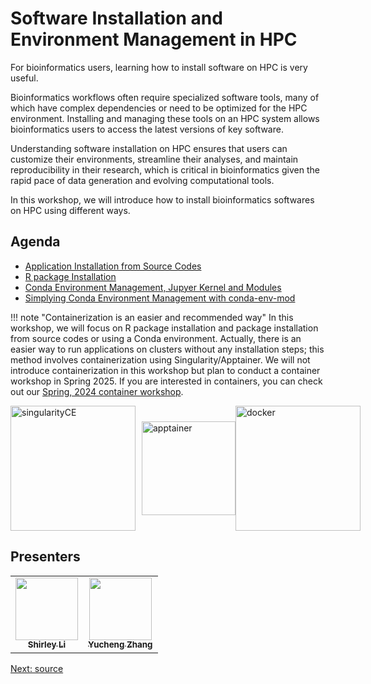 # Software Installation and Environment Management in HPC
For bioinformatics users, learning how to install software on HPC is very useful. 

Bioinformatics workflows often require specialized software tools, many of which have complex dependencies or need to be optimized for the HPC environment. Installing and managing these tools on an HPC system allows bioinformatics users to access the latest versions of key software. 

Understanding software installation on HPC ensures that users can customize their environments, streamline their analyses, and maintain reproducibility in their research, which is critical in bioinformatics given the rapid pace of data generation and evolving computational tools.

In this workshop, we will introduce how to install bioinformatics softwares on HPC using different ways. 



## Agenda

- [Application Installation from Source Codes](01_source.md)
- [R package Installation](02_Rpackage.md)
- [Conda Environment Management, Jupyer Kernel and Modules](03_conda.md)
- [Simplying Conda Environment Management with conda-env-mod](04_conda-env-mod.md)

!!! note "Containerization is an easier and recommended way" 
In this workshop, we will focus on R package installation and package installation from source codes or using a Conda environment. Actually, there is an easier way to run applications on clusters without any installation steps; this method involves containerization using Singularity/Apptainer. We will not introduce containerization in this workshop but plan to conduct a container workshop in Spring 2025. If you are interested in containers, you can check out our [Spring, 2024 container workshop](https://zhan4429.github.io/TuftsContainers.github.io/).


<div style="display: flex; align-items: center;">
  <img src="https://docs.sylabs.io/guides/3.8/user-guide/_static/logo.png" alt="singularityCE" style="height:200px; margin-right: 10px;"/>
  <img src="https://apptainer.org/docs/user/main/_static/logo.png" alt="apptainer" style="height:150px;" />
  <img src="https://www.vikingsoftware.com/wp-content/uploads/2024/02/Docker.png" alt="docker" style="height:200px;" />
</div>


## Presenters

<!-- ALL-CONTRIBUTORS-LIST:START - Do not remove or modify this section -->
<!-- prettier-ignore-start -->
<!-- markdownlint-disable -->
<table>
  <tr>
    <td align="center"><a href="https://github.com/shirleyxueli41"><img src="https://avatars.githubusercontent.com/u/88347911?v=4" width="100px;" alt=""/><br /><sub><b>Shirley Li</b></sub></a><br /></
    td>
    <td align="center"><a href="https://github.com/zhan4429"><img src="https://avatars.githubusercontent.com/u/90942318" width="100px;" alt=""/><br /><sub><b>Yucheng Zhang</b></sub></a><br /></td>    
  </tr>
</table>

<!-- markdownlint-enable -->
<!-- prettier-ignore-end -->

<!-- ALL-CONTRIBUTORS-LIST:END -->
[Next: source](01_source.md)